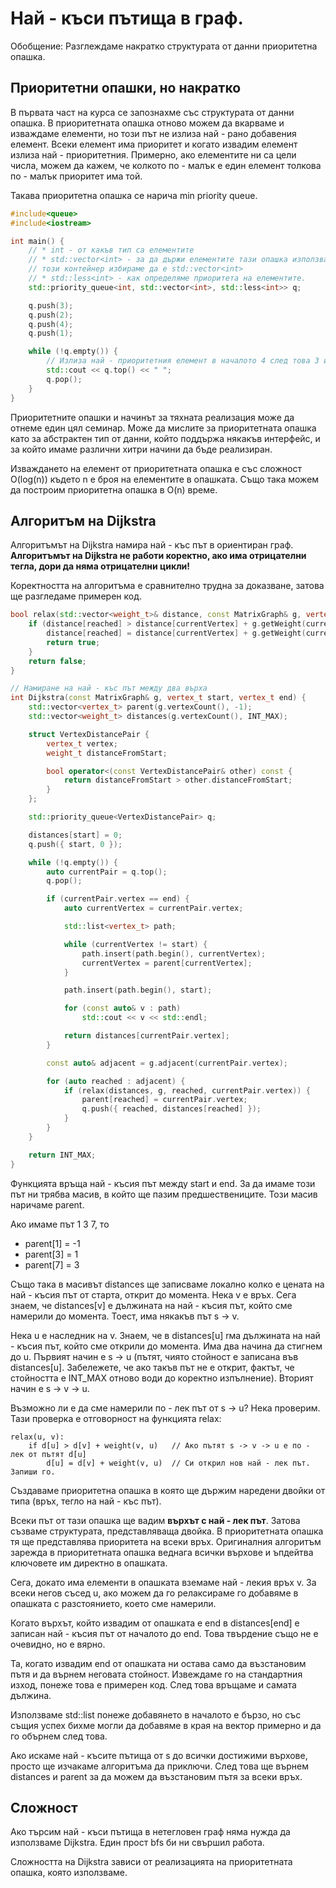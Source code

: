 # Най - къси пътища в граф.
Обобщение: Разглеждаме накратко структурата от данни приоритетна опашка.

## Приоритетни опашки, но накратко
В първата част на курса се запознахме със структурата от данни опашка. В приоритетната опашка отново можем да вкарваме и изваждаме елементи, но този път не излиза най - рано добавения елемент. Всеки елемент има приоритет и когато извадим елемент излиза най - приоритетния. Примерно, ако елементите ни са цели числа, можем да кажем, че колкото по - малък е един елемент толкова по - малък приоритет има той.

Такава приоритетна опашка се нарича min priority queue.

```cpp
#include<queue>
#include<iostream>

int main() {
	// * int - от какъв тип са елементите
	// * std::vector<int> - за да държи елементите тази опашка използва друг контейнер като ги нарежда хитро в него.
	// този контейнер избираме да е std::vector<int>
	// * std::less<int> - как определяме приоритета на елементите.
	std::priority_queue<int, std::vector<int>, std::less<int>> q;

	q.push(3);
	q.push(2);
	q.push(4);
	q.push(1);

	while (!q.empty()) {
		// Излиза най - приоритетния елемент в началото 4 след това 3 и тн.
		std::cout << q.top() << " ";
		q.pop();
	}
}
```

Приоритетните опашки и начинът за тяхната реализация може да отнеме един цял семинар. Може да мислите за приоритетната опашка като за абстрактен тип от данни, който поддържа някакъв интерфейс, и за който имаме различни хитри начини да бъде реализиран.

Изваждането на елемент от приоритетната опашка е със сложност O(log(n)) където n e броя на елементите в опашката. Също така можем да построим приоритетна опашка в O(n) време.

## Алгоритъм на Dijkstra
Алгоритъмът на Dijkstra намира най - къс път в ориентиран граф. **Алгоритъмът на Dijkstra не работи коректно, ако има отрицателни тегла, дори да няма отрицателни цикли!**

Коректността на алгоритъма е сравнително трудна за доказване, затова ще разгледаме примерен код.

```cpp
bool relax(std::vector<weight_t>& distance, const MatrixGraph& g, vertex_t reached, vertex_t currentVertex) {
    if (distance[reached] > distance[currentVertex] + g.getWeight(currentVertex, reached)) {
        distance[reached] = distance[currentVertex] + g.getWeight(currentVertex, reached);
        return true;
    }
    return false;
}

// Намиране на най - къс път между два върха
int Dijkstra(const MatrixGraph& g, vertex_t start, vertex_t end) {
    std::vector<vertex_t> parent(g.vertexCount(), -1);
    std::vector<weight_t> distances(g.vertexCount(), INT_MAX);

    struct VertexDistancePair {
        vertex_t vertex;
        weight_t distanceFromStart;

        bool operator<(const VertexDistancePair& other) const {
            return distanceFromStart > other.distanceFromStart;
        }
    };

    std::priority_queue<VertexDistancePair> q;

    distances[start] = 0;
    q.push({ start, 0 });

    while (!q.empty()) {
        auto currentPair = q.top();
        q.pop();

        if (currentPair.vertex == end) {
            auto currentVertex = currentPair.vertex;

            std::list<vertex_t> path;

            while (currentVertex != start) {
                path.insert(path.begin(), currentVertex);
                currentVertex = parent[currentVertex];
            }

            path.insert(path.begin(), start);

            for (const auto& v : path)
                std::cout << v << std::endl;

            return distances[currentPair.vertex];
        }

        const auto& adjacent = g.adjacent(currentPair.vertex);

        for (auto reached : adjacent) {
            if (relax(distances, g, reached, currentPair.vertex)) {
                parent[reached] = currentPair.vertex;
                q.push({ reached, distances[reached] });
            }
        }
    }

    return INT_MAX;
}
```
Функцията връща най - късия път между start и end. За да имаме този път ни трябва масив, в който ще пазим предшествениците. Този масив наричаме parent.

Ако имаме път 1 3 7, то
* parent[1] = -1
* parent[3] = 1
* parent[7] = 3

Също така в масивът distances ще записваме локално колко е цената на най - късия път от старта, открит до момента.
Нека v e връх. Сега знаем, че distances[v] e дължината на най - късия път, който сме намерили до момента. Тоест, има някакъв път s -> v.

Нека u e наследник на v. Знаем, че в distances[u] rма дължината на най - късия път, който сме открили до момента. Има два начина да стигнем до u. Първият начин е s -> u (пътят, чиято стойност е записана във distances[u]. Забележете, че ако такъв път не е открит, фактът, че стойността е INT_MAX отново води до коректно изпълнение). Вторият начин е s -> v -> u. 

Възможно ли е да сме намерили по - лек път от s -> u? Нека проверим. Тази проверка е отговорност на функцията relax:

```
relax(u, v):
    if d[u] > d[v] + weight(v, u)   // Ако пътят s -> v -> u e по - лек от пътят d[u]
        d[u] = d[v] + weight(v, u)  // Си открил нов най - лек път. Запиши го.
```

Създаваме приоритетна опашка в която ще държим наредени двойки от типа (връх, тегло на най - къс път).

Всеки път от тази опашка ще вадим **върхът с най - лек път**. Затова съзваме структурата, представляваща двойка. В приоритетната опашка тя ще представлява приоритета на всеки връх. Оригиналния алгоритъм зарежда в приоритетната опашка веднага всички върхове и ъпдейтва ключовете им директно в опашката.

Сега, докато има елементи в опашката вземаме най - лекия връх v. За всеки негов съсед u, ако можем да го релаксираме го добавяме в опашката с разстоянието, което сме намерили. 

Когато върхът, който извадим от опашката е end в distances[end] e записан най - късия път от началото до end. Това твърдение също не е очевидно, но е вярно. 

Та, когато извадим end от опашката ни остава само да възстановим пътя и да върнем неговата стойност. Извеждаме го на стандартния изход, понеже това е примерен код. След това връщаме и самата дължина. 

Използваме std::list понеже добавянето в началото е бързо, но със същия успех бихме могли да добавяме в края на вектор примерно и да го обърнем след това. 

Ако искаме най - късите пътища от s до всички достижими върхове, просто ще изчакаме алгоритъма да приключи. След това ще върнем distances и parent за да можем да възстановим пътя за всеки връх.

## Сложност
Ако търсим най - къси пътища в нетегловен граф няма нужда да използваме Dijkstra. Един прост bfs би ни свършил работа.

Сложността на Dijkstra зависи от реализацията на приоритетната опашка, която използваме.